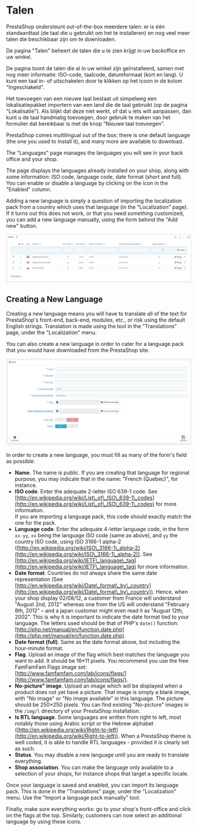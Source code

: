 # Talen

PrestaShop ondersteunt out-of-the-box meerdere talen: er is één standaardtaal (de taal die u gebruikt om het te installeren) en nog veel meer talen die beschikbaar zijn om te downloaden.

De pagina "Talen" beheert de talen die u te zien krijgt in uw backoffice en uw winkel.

De pagina toont de talen die al in uw winkel zijn geïnstalleerd, samen met nog meer informatie: ISO-code, taalcode, datumformaat (kort en lang). U kunt een taal in- of uitschakelen door te klikken op het icoon in de kolom "Ingeschakeld".

Het toevoegen van een nieuwe taal bestaat uit simpelweg een lokalisatiepakket importern van een land die de taal gebruikt (op de pagina "Lokalisatie"). Als blijkt dat deze niet werkt, of dat u iets wilt aanpassen, dan kunt u de taal handmatig toevoegen, door gebruik te maken van het formulier dat bereikbaar is met de knop "Nieuwe taal toevoegen".&#x20;

PrestaShop comes multilingual out of the box: there is one default language (the one you used to install it), and many more are available to download.

The "Languages" page manages the languages you will see in your back office and your shop.

The page displays the languages already installed on your shop, along with some information: ISO code, language code, date format (short and full). You can enable or disable a language by clicking on the icon in the "Enabled" column.

Adding a new language is simply a question of importing the localization pack from a country which uses that language (in the "Localization" page). If it turns out this does not work, or that you need something customized, you can add a new language manually, using the form behind the "Add new" button.

![](../../../.gitbook/assets/40534291.png)

## Creating a New Language <a href="#talen-creatinganewlanguage" id="talen-creatinganewlanguage"></a>

Creating a new language means you will have to translate all of the text for PrestaShop's front-end, back-end, modules, etc., or risk using the default English strings. Translation is made using the tool in the "Translations" page, under the "Localization" menu.

You can also create a new language in order to cater for a language pack that you would have downloaded from the PrestaShop site.

![](../../../.gitbook/assets/40534292.png)

In order to create a new language, you must fill as many of the form's field as possible:

* **Name**. The name is public. If you are creating that language for regional purpose, you may indicate that in the name: "French (Quebec)", for instance.
* **ISO code**. Enter the adequate 2-letter ISO 639-1 code. See [http://en.wikipedia.org/wiki/List\_of\_ISO\_639-1\_codes](http://en.wikipedia.org/wiki/List\_of\_ISO\_639-1\_codes) for more information.\
  If you are importing a language pack, this code should exactly match the one for the pack.
* **Language code**. Enter the adequate 4-letter language code, in the form `xx-yy`, `xx` being the language ISO code (same as above), and `yy` the country ISO code, using ISO 3166-1 alpha-2 ([http://en.wikipedia.org/wiki/ISO\_3166-1\_alpha-2](http://en.wikipedia.org/wiki/ISO\_3166-1\_alpha-2)). See [http://en.wikipedia.org/wiki/IETF\_language\_tag](http://en.wikipedia.org/wiki/IETF\_language\_tag) for more information.
* **Date format**. Countries do not always share the same date representation (See [http://en.wikipedia.org/wiki/Date\_format\_by\_country](http://en.wikipedia.org/wiki/Date\_format\_by\_country)). Hence, when your shop display 02/08/12, a customer from France will understand "August 2nd, 2012" whereas one from the US will understand "February 8th, 2012" – and a japan customer might even read it as "August 12th, 2002". This is why it is important to indicate the date format tied to your language. The letters used should be that of PHP's `date()` function: [http://php.net/manual/en/function.date.php](http://php.net/manual/en/function.date.php).
* **Date format (full)**. Same as the date format above, but including the hour-minute format.
* **Flag**. Upload an image of the flag which best matches the language you want to add. It should be 16\*11 pixels. You recommend you use the free FamFamFam Flags image set: [http://www.famfamfam.com/lab/icons/flags/](http://www.famfamfam.com/lab/icons/flags/).
* **No-picture" image**. Upload an image which will be displayed when a product does not yet have a picture. That image is simply a blank image, with "No image" or "No image available" in this language. The picture should be 250\*250 pixels. You can find existing "No-picture" images in the `/img/l` directory of your PrestaShop installation.
* **Is RTL language**. Some languages are written from right to left, most notably those using Arabic script or the Hebrew alphabet ([http://en.wikipedia.org/wiki/Right-to-left](http://en.wikipedia.org/wiki/Right-to-left)). When a PrestaShop theme is well coded, it is able to handle RTL languages - provided it is clearly set as such.
* **Status**. You may disable a new language until you are ready to translate everything.
* **Shop association**. You can make the language only available to a selection of your shops, for instance shops that target a specific locale.

Once your language is saved and enabled, you can import its language pack. This is done in the "Translations" page, under the "Localization" menu. Use the "Import a language pack manually" tool.

Finally, make sure everything works: go to your shop's front-office and click on the flags at the top. Similarly, customers can now select an additional language by using these icons.
